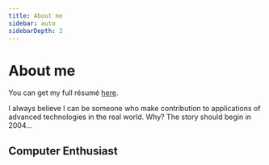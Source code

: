 ```yaml
---
title: About me
sidebar: auto
sidebarDepth: 2
---
```


# About me
You can get my full résumé [here](/cv/).

I always believe I can be someone who make contribution to applications of advanced technologies in the real world. Why? The story should begin in 2004...

## Computer Enthusiast

